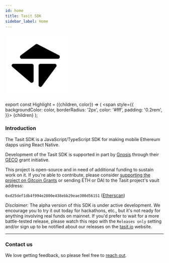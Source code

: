 ```yaml
---
id: home
title: Tasit SDK
sidebar_label: Home
---
```


<div align="left">
  <img src="https://raw.githubusercontent.com/tasitlabs/TasitSDK/develop/docs/images/TasitLogoBlack.png" width="200" />
</div>

export const Highlight = ({children, color}) => (
<span
style={{
      backgroundColor: color,
      borderRadius: '2px',
      color: '#fff',
      padding: '0.2rem',
    }}>
{children}
</span>
);

### Introduction

The <Highlight color="#25c2a0">Tasit SDK</Highlight> is a JavaScript/TypeScript SDK for making mobile Ethereum dapps using React Native.

Development of the Tasit SDK is supported in part by [Gnosis](https://github.com/gnosis/) through their [GECO](https://github.com/gnosis/GECO) grant initiative.

This project is open-source and in need of additional funding to sustain work on it. If you're able to contribute, please consider [supporting the project on Gitcoin Grants](https://gitcoin.co/grants/105/tasit-mobile-ethereum-dapps) or sending ETH or DAI to the Tasit project's vault address:

`0xd25def1db4f994e2800e438ebb29eae300d56151` ([Etherscan](https://etherscan.io/address/0xd25def1db4f994e2800e438ebb29eae300d56151))

_Disclaimer:_ The alpha version of this SDK is under active development. We encourage you to try it out today for hackathons, etc., but it's not ready for anything involving real funds on mainnet. If you'd prefer to wait for a more battle-tested release, please watch this repo with the `Releases only` setting and/or sign up to be notified about our releases on the [tasit.io](https://tasit.io) website.

---

### Contact us

We love getting feedback, so please feel free to [reach out](Contact.md).
